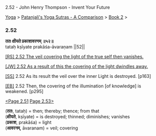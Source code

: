 2.52 - John Henry Thompson - Invent Your Future   
    

[Yoga](../../../yoga.md)‎ > ‎[Patanjali's Yoga Sutras - A Comparison](../../patanjani.md)‎ > ‎[Book 2](../book-2.md)‎ > ‎

### 2.52

**ततः क्षीयते प्रकाशावरणम् ॥५२॥**  
tataḥ kṣīyate prakāśa-āvaraṇam ||52||  
  
  
[\[RS\] 2.52 The veil covering the light of the true self then vanishes.](http://www.ashtangayoga.info/philosophy/yoga-sutra-patanjali/chapter-2/item/tatah-kshiyate-prakasha-avaranam-52/)  
  
[\[JW\] 2.52 As a result of this the covering of the light dwindles away.](http://books.google.com/books?id=YzFImjtOxUwC&pg=PA196&ci=165%2C264%2C731%2C57&source=bookclip)  
  
[\[SS\]](http://www.amazon.com/Yoga-Sutras-Patanjali-Commentary-Satchidananda/dp/0932040381) 2.52 As its result the veil over the inner Light is destroyed. \[p163\]  
  
[\[EB\]](http://www.amazon.com/Yoga-Sutras-Patanjali-Translation-Commentary/dp/0865477361/ref=sr_1_1?ie=UTF8&s=books&qid=1250508322&sr=1-1) 2.52 Then, the covering of the illumination \[of knowledge\] is weakened. \[p295\]  
  
  
[<Page 2.51](251.md)  [Page 2.53>](253.md)  
  
  

(**ततः**, tataḥ) = then; thereby; thence; from that  
(**क्षीयते**, kṣīyate) = is destroyed; thinned; diminishes; vanishes  
(**प्रकाश**, prakāśa) = light  
(**आवरनम्**, āvaranam) = veil; covering

